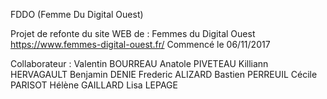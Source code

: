 FDDO (Femme Du Digital Ouest)

Projet de refonte du site WEB de : Femmes du Digital Ouest https://www.femmes-digital-ouest.fr/ Commencé le 06/11/2017

Collaborateur : Valentin BOURREAU Anatole PIVETEAU Killiann HERVAGAULT Benjamin DENIE Frederic ALIZARD Bastien PERREUIL Cécile PARISOT Hélène GAILLARD Lisa LEPAGE
